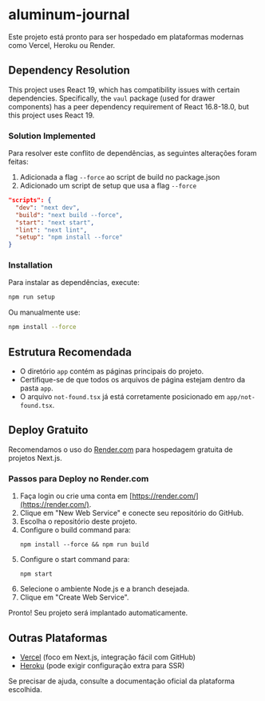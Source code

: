 # aluminum-journal

Este projeto está pronto para ser hospedado em plataformas modernas como Vercel, Heroku ou Render.

## Dependency Resolution

This project uses React 19, which has compatibility issues with certain dependencies. Specifically, the `vaul` package (used for drawer components) has a peer dependency requirement of React 16.8-18.0, but this project uses React 19.

### Solution Implemented

Para resolver este conflito de dependências, as seguintes alterações foram feitas:

1. Adicionada a flag `--force` ao script de build no package.json
2. Adicionado um script de setup que usa a flag `--force`

```json
"scripts": {
  "dev": "next dev",
  "build": "next build --force",
  "start": "next start",
  "lint": "next lint",
  "setup": "npm install --force"
}
```

### Installation

Para instalar as dependências, execute:

```bash
npm run setup
```

Ou manualmente use:

```bash
npm install --force
```

## Estrutura Recomendada
- O diretório `app` contém as páginas principais do projeto.
- Certifique-se de que todos os arquivos de página estejam dentro da pasta `app`.
- O arquivo `not-found.tsx` já está corretamente posicionado em `app/not-found.tsx`.

## Deploy Gratuito
Recomendamos o uso do [Render.com](https://render.com/) para hospedagem gratuita de projetos Next.js.

### Passos para Deploy no Render.com
1. Faça login ou crie uma conta em [https://render.com/](https://render.com/).
2. Clique em "New Web Service" e conecte seu repositório do GitHub.
3. Escolha o repositório deste projeto.
4. Configure o build command para:
   ```
   npm install --force && npm run build
   ```
5. Configure o start command para:
   ```
   npm start
   ```
6. Selecione o ambiente Node.js e a branch desejada.
7. Clique em "Create Web Service".

Pronto! Seu projeto será implantado automaticamente.

## Outras Plataformas
- [Vercel](https://vercel.com/) (foco em Next.js, integração fácil com GitHub)
- [Heroku](https://heroku.com/) (pode exigir configuração extra para SSR)

Se precisar de ajuda, consulte a documentação oficial da plataforma escolhida.